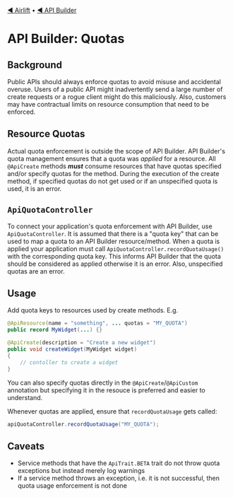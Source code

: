 [◀︎ Airlift](../../README.md) • [◀︎ API Builder](../README.md)

# API Builder: Quotas

## Background

Public APIs should always enforce quotas to avoid misuse and accidental overuse. Users of a public API
might inadvertently send a large number of create requests or a rogue client might do this maliciously.
Also, customers may have contractual limits on resource consumption that need to be enforced.

## Resource Quotas

Actual quota enforcement is outside the scope of API Builder. API Builder's quota management ensures that
a quota was _applied_ for a resource. All `@ApiCreate` methods _**must**_ consume resources
that have quotas specified and/or specify quotas for the method. During the execution of the create method, if specified 
quotas do not get used or if an unspecified quota is used, it is an error.

## `ApiQuotaController`

To connect your application's quota enforcement with API Builder, use `ApiQuotaController`. It is assumed that there is a "quota key"
that can be used to map a quota to an API Builder resource/method. When a quota is applied your application must call
`ApiQuotaController.recordQuotaUsage()` with the corresponding quota key. This informs API Builder that
the quota should be considered as applied otherwise it is an error. Also, unspecified quotas are an error.

## Usage

Add quota keys to resources used by create methods. E.g.

```java
@ApiResource(name = "something", ... quotas = "MY_QUOTA")
public record MyWidget(...) {}

@ApiCreate(description = "Create a new widget")
public void createWidget(MyWidget widget)
{
    // contoller to create a widget
}
```

You can also specify quotas directly in the `@ApiCreate`/`@ApiCustom` annotation but specifying it
in the resouce is preferred and easier to understand.

Whenever quotas are applied, ensure that `recordQuotaUsage` gets called:

```java
apiQuotaController.recordQuotaUsage("MY_QUOTA");
```

## Caveats

- Service methods that have the `ApiTrait.BETA` trait do not throw quota exceptions but instead merely log warnings
- If a service method throws an exception, i.e. it is not successful, then quota usage enforcement is not done
